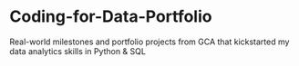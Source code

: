 # Coding-for-Data-Portfolio
Real-world milestones and portfolio projects from GCA that kickstarted my data analytics skills in Python &amp; SQL
